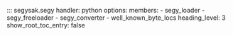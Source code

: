 ::: segysak.segy
    handler: python
    options:
      members:
        - segy_loader
        - segy_freeloader
        - segy_converter
        - well_known_byte_locs
      heading_level: 3
      show_root_toc_entry: false